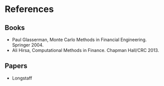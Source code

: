 # References

## Books
- Paul Glasserman, Monte Carlo Methods in Financial Engineering. Springer 2004.
- Ali Hirsa, Computational Methods in Finance. Chapman Hall/CRC 2013.
## Papers
- Longstaff
